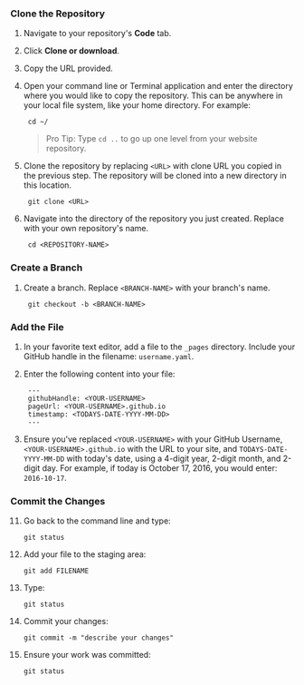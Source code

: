 ### Clone the Repository

1. Navigate to your repository's **Code** tab.
1. Click **Clone or download**.
1. Copy the URL provided.
1. Open your command line or Terminal application and enter the directory where you would like to copy the repository. This can be anywhere in your local file system, like your home directory. For example:

        cd ~/

      > Pro Tip: Type `cd ..` to go up one level from your website repository.

1. Clone the repository by replacing `<URL>` with clone URL you copied in the previous step. The repository will be cloned into a new directory in this location.

        git clone <URL>

1. Navigate into the directory of the repository you just created. Replace <REPOSITORY-NAME> with your own repository's name.

        cd <REPOSITORY-NAME>

### Create a Branch

1. Create a branch. Replace `<BRANCH-NAME>` with your branch's name.

        git checkout -b <BRANCH-NAME>

### Add the File

1. In your favorite text editor, add a file to the `_pages` directory. Include your GitHub handle in the filename: `username.yaml`.
1. Enter the following content into your file:

        ---
        githubHandle: <YOUR-USERNAME>
        pageUrl: <YOUR-USERNAME>.github.io
        timestamp: <TODAYS-DATE-YYYY-MM-DD>
        ---

10. Ensure you've replaced `<YOUR-USERNAME>` with your GitHub Username, `<YOUR-USERNAME>.github.io` with the URL to your site, and `TODAYS-DATE-YYYY-MM-DD` with today's date, using a 4-digit year, 2-digit month, and 2-digit day. For example, if today is October 17, 2016, you would enter: `2016-10-17`.

### Commit the Changes

11. Go back to the command line and type:

        git status

12. Add your file to the staging area:

        git add FILENAME

13. Type:

        git status

14. Commit your changes:

        git commit -m "describe your changes"

15. Ensure your work was committed:

        git status
